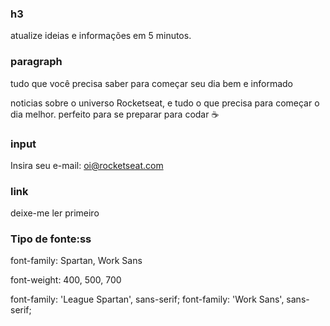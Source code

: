 ### h3

atualize ideias e informações em 5 minutos.

### paragraph

tudo que você precisa saber para começar seu dia bem e informado

noticias sobre o universo Rocketseat, e tudo o que precisa para começar o dia melhor.
perfeito para se preparar para codar ☕

### input

Insira seu e-mail:
oi@rocketseat.com

### link

deixe-me ler primeiro

### Tipo de fonte:ss

font-family: Spartan, Work Sans

font-weight: 400, 500, 700

font-family: 'League Spartan', sans-serif;
font-family: 'Work Sans', sans-serif;
